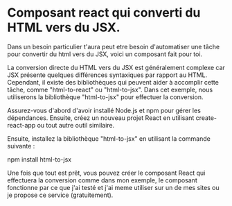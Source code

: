 # Composant react qui converti du HTML vers du JSX.

Dans un besoin particulier t'aura peut etre besoin d'automatiser une tâche pour convertir du html vers du JSX, voici un composant fait pour toi.

La conversion directe du HTML vers du JSX est généralement complexe car JSX présente quelques différences syntaxiques par rapport au HTML. Cependant, il existe des bibliothèques qui peuvent aider à accomplir cette tâche, comme "html-to-react" ou "html-to-jsx". Dans cet exemple, nous utiliserons la bibliothèque "html-to-jsx" pour effectuer la conversion.

Assurez-vous d'abord d'avoir installé Node.js et npm pour gérer les dépendances. Ensuite, créez un nouveau projet React en utilisant create-react-app ou tout autre outil similaire.

Ensuite, installez la bibliothèque "html-to-jsx" en utilisant la commande suivante :

npm install html-to-jsx


Une fois que tout est prêt, vous pouvez créer le composant React qui effectuera la conversion comme dans mon exemple, le composant fonctionne par ce que j'ai testé et j'ai meme utiliser sur un de mes sites ou je propose ce service (gratuitement).
